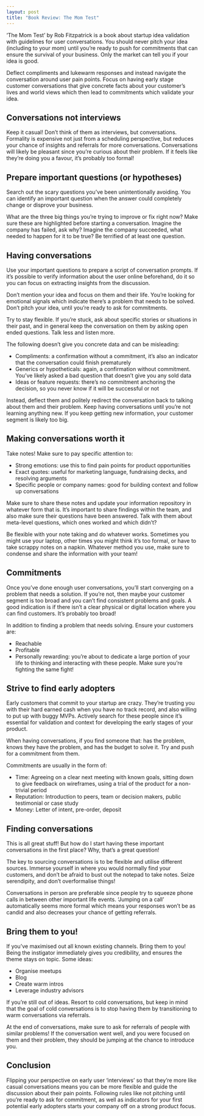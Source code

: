 ```yaml
---
layout: post
title: "Book Review: The Mom Test"
---
```


‘The Mom Test’ by Rob Fitzpatrick is a book about startup idea validation with guidelines for user conversations. You should never pitch your idea (including to your mom) until you’re ready to push for commitments that can ensure the survival of your business. Only the market can tell you if your idea is good.

Deflect compliments and lukewarm responses and instead navigate the conversation around user pain points. Focus on having early stage customer conversations that give concrete facts about your customer’s lives and world views which then lead to commitments which validate your idea.

## Conversations not interviews

Keep it casual! Don’t think of them as interviews, but conversations. Formality is expensive not just from a scheduling perspective, but reduces your chance of insights and referrals for more conversations. Conversations will likely be pleasant since you’re curious about their problem. If it feels like they’re doing you a favour, it’s probably too formal!

## Prepare important questions (or hypotheses)

Search out the scary questions you’ve been unintentionally avoiding. You can identify an important question when the answer could completely change or disprove your business.

What are the three big things you’re trying to improve or fix right now? Make sure these are highlighted before starting a conversation. Imagine the company has failed, ask why? Imagine the company succeeded, what needed to happen for it to be true? Be terrified of at least one question.

## Having conversations

Use your important questions to prepare a script of conversation prompts. If it’s possible to verify information about the user online beforehand, do it so you can focus on extracting insights from the discussion.

Don’t mention your idea and focus on them and their life. You’re looking for emotional signals which indicate there’s a problem that needs to be solved. Don’t pitch your idea, until you’re ready to ask for commitments.

Try to stay flexible. If you’re stuck, ask about specific stories or situations in their past, and in general keep the conversation on them by asking open ended questions. Talk less and listen more.

The following doesn’t give you concrete data and can be misleading:
* Compliments: a confirmation without a commitment, it’s also an indicator that the conversation could finish prematurely
* Generics or hypotheticals: again, a confirmation without commitment. You’ve likely asked a bad question that doesn’t give you any sold data
* Ideas or feature requests: there’s no commitment anchoring the decision, so you never know if it will be successful or not

Instead, deflect them and politely redirect the conversation back to talking about them and their problem. Keep having conversations until you’re not learning anything new. If you keep getting new information, your customer segment is likely too big.

## Making conversations worth it

Take notes! Make sure to pay specific attention to:
* Strong emotions: use this to find pain points for product opportunities
* Exact quotes: useful for marketing language, fundraising decks, and resolving arguments
* Specific people or company names: good for building context and follow up conversations

Make sure to share these notes and update your information repository in whatever form that is. It’s important to share findings within the team, and also make sure their questions have been answered. Talk with them about meta-level questions, which ones worked and which didn’t?

Be flexible with your note taking and do whatever works. Sometimes you might use your laptop, other times you might think it’s too formal, or have to take scrappy notes on a napkin. Whatever method you use, make sure to condense and share the information with your team!

## Commitments

Once you’ve done enough user conversations, you’ll start converging on a problem that needs a solution. If you’re not, then maybe your customer segment is too broad and you can’t find consistent problems and goals. A good indication is if there isn’t a clear physical or digital location where you can find customers. It’s probably too broad!

In addition to finding a problem that needs solving. Ensure your customers are:
* Reachable
* Profitable
* Personally rewarding: you’re about to dedicate a large portion of your life to thinking and interacting with these people. Make sure you’re fighting the same fight!

## Strive to find early adopters

Early customers that commit to your startup are crazy. They’re trusting you with their hard earned cash when you have no track record, and also willing to put up with buggy MVPs. Actively search for these people since it’s essential for validation and context for developing the early stages of your product.

When having conversations, if you find someone that: has the problem, knows they have the problem, and has the budget to solve it. Try and push for a commitment from them.

Commitments are usually in the form of:
* Time: Agreeing on a clear next meeting with known goals, sitting down to give feedback on wireframes, using a trial of the product for a non-trivial period
* Reputation: Introduction to peers, team or decision makers, public testimonial or case study
* Money: Letter of intent, pre-order, deposit

## Finding conversations

This is all great stuff! But how do I start having these important conversations in the first place? Why, that’s a great question!

The key to sourcing conversations is to be flexible and utilise different sources. Immerse yourself in where you would normally find your customers, and don’t be afraid to bust out the notepad to take notes. Seize serendipity, and don’t overformalise things!

Conversations in person are preferable since people try to squeeze phone calls in between other important life events. ‘Jumping on a call’ automatically seems more formal which means your responses won’t be as candid and also decreases your chance of getting referrals.

## Bring them to you!

If you’ve maximised out all known existing channels. Bring them to you! Being the instigator immediately gives you credibility, and ensures the theme stays on topic. Some ideas:
* Organise meetups
* Blog
* Create warm intros
* Leverage industry advisors

If you’re still out of ideas. Resort to cold conversations, but keep in mind that the goal of cold conversations is to stop having them by transitioning to warm conversations via referrals.

At the end of conversations, make sure to ask for referrals of people with similar problems! If the conversation went well, and you were focused on them and their problem, they should be jumping at the chance to introduce you.

## Conclusion

Flipping your perspective on early user ‘interviews’ so that they’re more like casual conversations means you can be more flexible and guide the discussion about their pain points. Following rules like not pitching until you’re ready to ask for commitment, as well as indicators for your first potential early adopters starts your company off on a strong product focus.
